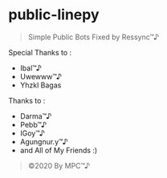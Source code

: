 # public-linepy
> Simple Public Bots Fixed by Ressync™♪ 



Special Thanks to :
- Ibal™♪
- Uwewww™♪
- Yhzkl Bagas



Thanks to :
- Darma™♪
- Pebb™♪
- IGoy™♪
- Agungnur.y™♪
- and All of My Friends :)   

> ©2020 By MPC™♪
